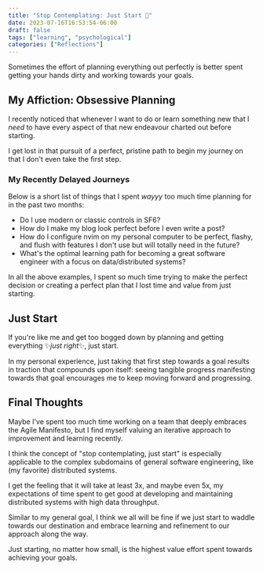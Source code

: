 ```yaml
---
title: "Stop Contemplating: Just Start 🐧"
date: 2023-07-16T16:53:54-06:00
draft: false
tags: ["learning", "psychological"]
categories: ["Reflections"]
---
```

Sometimes the effort of planning everything out perfectly is better spent getting your hands dirty and working towards your goals. 

## My Affiction: Obsessive Planning
I recently noticed that whenever I want to do or learn something new that I *need* to have every aspect of that new endeavour charted out before starting. 

I get lost in that pursuit of a perfect, pristine path to begin my journey on that I don't even take the first step.

### My Recently Delayed Journeys
Below is a short list of things that I spent *wayyy* too much time planning for in the past two months:

- Do I use modern or classic controls in SF6?
- How do I make my blog look perfect before I even write a post?
- How do I configure nvim on my personal computer to be perfect, flashy, and flush with features I don't use but will totally need in the future?
- What's the optimal learning path for becoming a great software engineer with a focus on data/distributed systems?

In all the above examples, I spent so much time trying to make the perfect decision or creating a perfect plan that I lost time and value from just starting.

## Just Start
If you're like me and get too bogged down by planning and getting everything ✨*just right*✨, just start.

In my personal experience, just taking that first step towards a goal results in traction that compounds upon itself: seeing tangible progress manifesting towards that goal encourages me to keep moving forward and progressing.

## Final Thoughts
Maybe I've spent too much time working on a team that deeply embraces the Agile Manifesto, but I find myself valuing an iterative approach to improvement and learning recently.

I think the concept of "stop contemplating, just start" is especially applicable to the complex subdomains of general software engineering, like (my favorite) distributed systems.

I get the feeling that it will take at least 3x, and maybe even 5x, my expectations of time spent to get good at developing and maintaining distributed systems with high data throughput.

Similar to my general goal, I think we all will be fine if we just start to waddle towards our destination and embrace learning and refinement to our approach along the way.

Just starting, no matter how small, is the highest value effort spent towards achieving your goals.